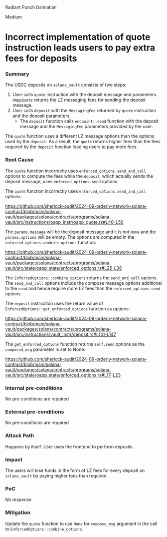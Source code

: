 Radiant Punch Dalmatian

Medium

# Incorrect implementation of quote instruction leads users to pay extra fees for deposits

### Summary

The USDC deposits on `solana_vault` consists of two steps:

1. User calls `quote` instruction with the deposit message and parameters. `OAppQuote` returns the LZ messaging fees for sending the deposit message.
2. User calls `deposit` with the `MessagingFee` returned by `quote` instruction and the deposit parameters.
    - The `deposit` function calls `endpoint::send` function with the deposit message and the `MessagingFee` parameters provided by the user.
 
The `quote` function uses a different LZ message options than the options used by the `deposit`. As a result, the `quote` returns higher fees than the fees required by the `deposit` function leading users to pay more fees.

### Root Cause

The `quote` function incorrectly uses `enforced_options.send_and_call` options to compute the fees while the `deposit`, which actually sends the deposit message, uses `enforced_options.send` options.

The `quote` function incorrectly uses `enforced_options.send_and_call` options:

https://github.com/sherlock-audit/2024-09-orderly-network-solana-contract/blob/main/solana-vault/packages/solana/contracts/programs/solana-vault/src/instructions/oapp_instr/oapp_quote.rs#L40-L50

The `params.message` will be the deposit message and it is not `None` and the `params.options` will be empty. The options are computed in the `enforced_options.combine_options` function:

https://github.com/sherlock-audit/2024-09-orderly-network-solana-contract/blob/main/solana-vault/packages/solana/contracts/programs/solana-vault/src/state/oapp_state/enforced_options.rs#L25-L36

The `EnforcedOptions::combine_options` returns the `send_and_call` options. The `send_and_call` options include the compose message options additional to the `send` and hence require more LZ fees than the `enforced_options.send` options.

The `deposit` instruction uses the return value of `EnforcedOptions::get_enforced_options` function as options:

https://github.com/sherlock-audit/2024-09-orderly-network-solana-contract/blob/main/solana-vault/packages/solana/contracts/programs/solana-vault/src/instructions/vault_instr/deposit.rs#L141-L147

The `get_enforced_options` function returns `self.send` options as the `composed_msg` parameter is set to None:

https://github.com/sherlock-audit/2024-09-orderly-network-solana-contract/blob/main/solana-vault/packages/solana/contracts/programs/solana-vault/src/state/oapp_state/enforced_options.rs#L17-L23

### Internal pre-conditions

No pre-conditions are required

### External pre-conditions

No pre-conditions are required

### Attack Path

Happens by itself. User uses the frontend to perform deposits.

### Impact

The users will lose funds in the form of LZ fees for every deposit on `solana_vault` by paying higher fees than required.

### PoC

_No response_

### Mitigation

Update the `quote` function to use `None` for `compose_msg` argument in the call to `EnforcedOptions::combine_options`.